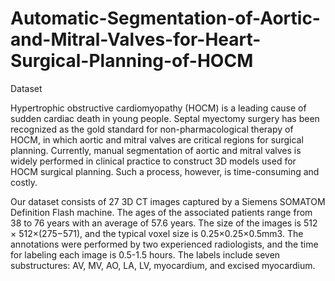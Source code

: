 # Automatic-Segmentation-of-Aortic-and-Mitral-Valves-for-Heart-Surgical-Planning-of-HOCM
Dataset

Hypertrophic obstructive cardiomyopathy (HOCM) is a leading cause of sudden cardiac death in young people. 
Septal myectomy surgery has been recognized as the gold standard for non-pharmacological therapy of HOCM, in which aortic and mitral valves are critical regions for surgical planning.
Currently, manual segmentation of aortic and mitral valves is widely performed in clinical practice to construct 3D models used for HOCM surgical planning. 
Such a process, however, is time-consuming and costly. 

Our dataset consists of 27 3D CT images captured by a Siemens SOMATOM Definition Flash machine. The ages of the associated patients range from 38 to 76 years with an average
of 57.6 years. The size of the images is 512 × 512×(275−571), and the typical voxel size is 0.25×0.25×0.5mm3. The annotations were performed by two experienced radiologists, and
the time for labeling each image is 0.5-1.5 hours. The labels include seven substructures: AV, MV, AO, LA, LV, myocardium, and excised myocardium.

